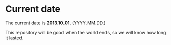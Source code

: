 # Current date

The current date is **2013.10.01.** (YYYY.MM.DD.)

This repository will be good when the world ends, so we will know how long it lasted.